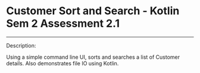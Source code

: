 # Customer Sort and Search - Kotlin Sem 2 Assessment 2.1
______________________________________________________________________

Description: 

Using a simple command line UI, sorts and searches a list of Customer details. Also demonstrates file IO using Kotlin.
